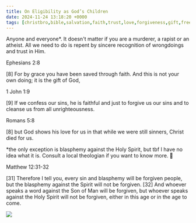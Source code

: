 ```yaml
---
title: On Eligibility as God’s Children
date: 2024-11-24 13:18:20 +0000
tags: [christbro,bible,salvation,faith,trust,love,forgiveness,gift,free]     # TAG names should always be lowercase
---
```


Anyone and everyone*. It doesn't matter if you are a murderer, a rapist or an atheist. All we need to do is repent by sincere recognition of wrongdoings and trust in Him.

Ephesians 2:8

[8] For by grace you have been saved through faith. And this is not your own doing; it is the gift of God,

1 John 1:9

[9] If we confess our sins, he is faithful and just to forgive us our sins and to cleanse us from all unrighteousness.

Romans 5:8

[8] but God shows his love for us in that while we were still sinners, Christ died for us.

*the only exception is blasphemy against the Holy Spirit, but tbf I have no idea what it is. Consult a local theologian if you want to know more. 🤷

Matthew 12:31-32

[31] Therefore I tell you, every sin and blasphemy will be forgiven people, but the blasphemy against the Spirit will not be forgiven. [32] And whoever speaks a word against the Son of Man will be forgiven, but whoever speaks against the Holy Spirit will not be forgiven, either in this age or in the age to come.

![](/c0fa77f5aab047a9b18bba653bd0c725.jpeg)